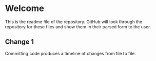 Welcome
====================================

This is the readme file of the repository. GitHub will look through the repository for these files and show them in their parsed form to the user.

Change 1
------------------------------------

Committing code produces a timeline of changes from file to file.
